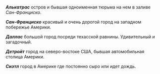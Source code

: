 <!--2023-11-20 00:25:10-->
***Алькатрас*** остров и бывшая одноименная тюрьма на нем в заливе *Сан-Франциско*.

***Сан-Франциско*** красивый и очень дорогой город на западном побережье Америки.

***Даллас*** большой город посреди техасской равнины. Удивительный и загадочный.

***Детройт*** город на северо-востоке США, бывшая автомобильная столица Америки.

***Сиэтл*** город в Америке где постоянно сыро или идет дождь.